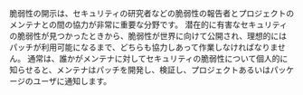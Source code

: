 脆弱性の開示は、セキュリティの研究者などの脆弱性の報告者とプロジェクトのメンテナとの間の協力が非常に重要な分野です。 潜在的に有害なセキュリティの脆弱性が見つかったときから、脆弱性が世界に向けて公開され、理想的にはパッチが利用可能になるまで、どちらも協力しあって作業しなければなりません。 通常は、誰かがメンテナに対してセキュリティの脆弱性について個人的に知らせると、メンテナはパッチを開発し、検証し、プロジェクトあるいはパッケージのユーザに通知します。

